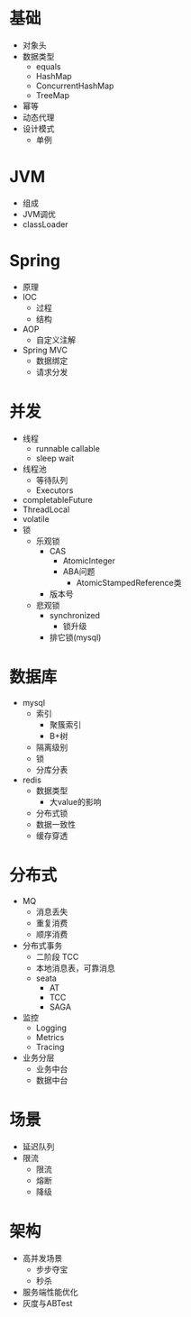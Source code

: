 # 基础
- 对象头
- 数据类型
    - equals
    - HashMap
    - ConcurrentHashMap
    - TreeMap
- 幂等
- 动态代理
- 设计模式
    - 单例

# JVM
- 组成
- JVM调优
- classLoader

# Spring
- 原理
- IOC
    - 过程
    - 结构
- AOP
    - 自定义注解
- Spring MVC
    - 数据绑定
    - 请求分发

# 并发
- 线程
    - runnable callable
    - sleep wait
- 线程池
    - 等待队列
    - Executors
- completableFuture
- ThreadLocal
- volatile
- 锁 
    - 乐观锁
        - CAS
            - AtomicInteger
            - ABA问题
                - AtomicStampedReference类
        - 版本号
    - 悲观锁
        - synchronized
            - 锁升级
        - 排它锁(mysql)

# 数据库
- mysql
    - 索引
        - 聚簇索引
        - B+树
    - 隔离级别
    - 锁
    - 分库分表
- redis
    - 数据类型
        - 大value的影响
    - 分布式锁
    - 数据一致性
    - 缓存穿透
# 分布式
- MQ
    - 消息丢失
    - 重复消费
    - 顺序消费
- 分布式事务
    - 二阶段 TCC
    - 本地消息表，可靠消息
    - seata
        - AT
        - TCC
        - SAGA
- 监控
    - Logging
    - Metrics
    - Tracing
- 业务分层
    - 业务中台
    - 数据中台

# 场景
- 延迟队列
- 限流
    - 限流
    - 熔断
    - 降级

# 架构
- 高并发场景
    - 步步夺宝
    - 秒杀
- 服务端性能优化
- 灰度与ABTest
